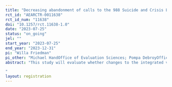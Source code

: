 ```yaml
---
title: "Decreasing abandonment of calls to the 988 Suicide and Crisis Lifeline"
rct_id: "AEARCTR-0011638"
rct_id_num: "11638"
doi: "10.1257/rct.11638-1.0"
date: "2023-07-25"
status: "on_going"
jel: ""
start_year: "2023-07-25"
end_year: "2023-12-31"
pi: "Willa Friedman"
pi_other: "Michael HandOffice of Evaluation Sciences; Pompa DebroyOffice of Evaluation Sciences; Oliver McClellanOffice of Evaluation Sciences"
abstract: "This study will evaluate whether changes to the integrated voice response (IVR) system and messages that callers to the 988 Suicide and Crisis Lifeline hear can decrease the proportion of callers who abandon their calls (i.e., hang up) before being connected to a person at a local call center. The intervention involves changing the message script and voice recording that callers hear during the initial IVR (before a call is routed) and the script, voice recording, and waiting music that callers hear while waiting to be connected to a counselor. Callers will be assigned to either the control or treatment condition based on a randomization of the last 4 digits of 10-digit phone numbers. During the approximately 3-week study period, calls with the 5000 randomly selected 4-digit sequences will be assigned to the control version of the IVR and queue message, and the other 5000 will be assigned to the treatment version. All phone callers to the line during the study period will be included in the evaluation. We will compare outcomes for incoming callers who are randomly allocated to hear either the current version or the intervention version. The primary outcome of interest is the likelihood that a caller stays on the line and is connected to a crisis counselor. Secondary outcomes include whether a caller remains on the line until being routed, call duration (time until abandon or connection), use of the 988 text option from the same phone number, whether a caller connects to a counselor via text or phone, repeat call to 988 within 24 hours, and selection of IVR menu items.
"
layout: registration
---
```


